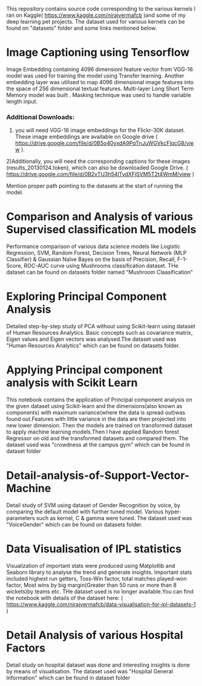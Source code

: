 This repository contains source code corresponding to the various kernels I ran on Kaggle( https://www.kaggle.com/nirajvermafcb )and some of my deep learning pet projects. 
The dataset used for various kernels can be found on "datasets" folder and some links mentioned below.

# Image Captioning using Tensorflow

Image Embedding containing 4096 dimensionl feature vector from VGG-16 model was used for training
the model using Transfer learning. 
Another embedding layer was utilised to map 4096 dimensional image
features into the space of 256 dimensional textual features.
Multi-layer Long Short Term Memory model
was built .
Masking technique was used to handle variable length input.

### Additional Downloads:
1) you will need VGG-16 image embeddings for the Flickr-30K dataset. These image embeddings are available on Google drive
( https://drive.google.com/file/d/0B5o40yxdA9PqTnJuWGVkcFlqcG8/view ).

2)Additionally, you will need the corresponding captions for these images (results_20130124.token), which can also be downloaded Google Drive.
( https://drive.google.com/file/d/0B2vTU3h54lTydXFjSVM5T2t4WmM/view )

Mention proper path pointing to the datasets at the start of running the model.

# Comparison and Analysis of various Supervised classification ML models
Performance comparison of various data science models like Logistic Regression, SVM, Random Forest, Decision Trees, Neural Network (MLP Classifier) & Gaussian Naïve Bayes on the basis of Precision, Recall, F-1-Score, ROC-AUC curve using Mushrooms classification dataset. THe dataset can be found on datasets folder named "Mushroom Claasification"

# Exploring Principal Component Analysis
Detailed step-by-step study of PCA without using Scikit-learn using dataset of Human Resources Analytics. Basic concepts such as covariance matrix, Eigen values and Eigen vectors was analysed.The dataset used was "Human Resources Analytics" which can be found on datasets folder.

# Applying Principal component analysis with Scikit Learn

This notebook contains the application of Principal component analysis on the given dataset using Scikit-learn and the dimensions(also known as components) with maximum variance(where the data is spread out)was found out.Features with little variance in the data are then projected into new lower dimension. Then the models are trained on transformed dataset to apply machine learning models.Then I have applied Random forest Regressor on old and the transformed datasets and compared them. The dataset used was "crowdness at the campus gym" which can be found in dataset folder

# Detail-analysis-of-Support-Vector-Machine
Detail study of SVM using dataset of Gender Recognition by voice, by comparing the default model with further tuned model. Various hyper-parameters such as kernel, C & gamma were tuned. The dataset used was "VoiceGender" which can be found on datasets folder.

# Data Visualisation of IPL statistics
Visualization of important stats were produced using Matplotlib and Seaborn library to analyse the trend and generate insights. Important stats included highest run getters, Toss-Win factor, total matches played-won factor, Most wins by big margin(Greater than 50 runs or more than 8 wickets)by teams etc. THe dataset used is no longer available.You can find the notebook with details of the dataset here: ( https://www.kaggle.com/nirajvermafcb/data-visualisation-for-ipl-datasets-1 ) 

# Detail Analysis of various Hospital Factors
Detail study on hospital dataset was done and interesting insights is done by means of visualisation. The dataset used was "Hospital General Information" which can be found in dataset folder



